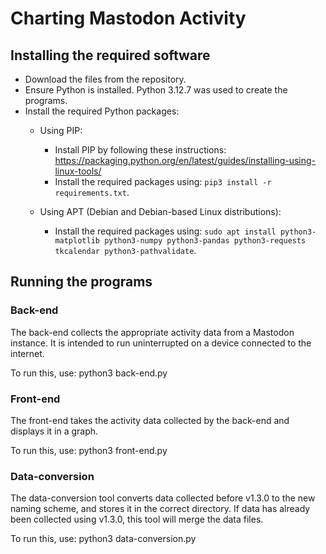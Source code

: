 # Charting Mastodon Activity

## Installing the required software
- Download the files from the repository.
- Ensure Python is installed. Python 3.12.7 was used to create the programs.
- Install the required Python packages:
    - Using PIP:
        - Install PIP by following these instructions: https://packaging.python.org/en/latest/guides/installing-using-linux-tools/
        - Install the required packages using: `pip3 install -r requirements.txt`.

    - Using APT (Debian and Debian-based Linux distributions):
        - Install the required packages using: `sudo apt install python3-matplotlib python3-numpy python3-pandas python3-requests tkcalendar python3-pathvalidate`.

## Running the programs

### Back-end
The back-end collects the appropriate activity data from a Mastodon instance. It is intended to run uninterrupted on a device connected to the internet.

To run this, use: python3 back-end.py

### Front-end
The front-end takes the activity data collected by the back-end and displays it in a graph.

To run this, use: python3 front-end.py

### Data-conversion
The data-conversion tool converts data collected before v1.3.0 to the new naming scheme, and stores it in the correct directory. If data has already been collected using v1.3.0, this tool will merge the data files.

To run this, use: python3 data-conversion.py
